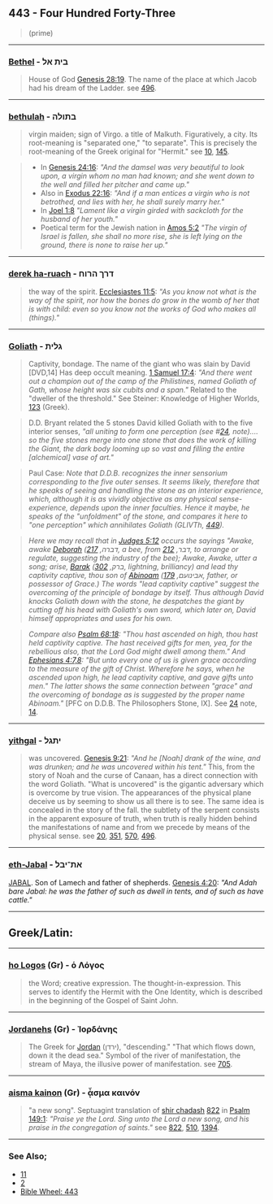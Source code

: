 ## 443 - Four Hundred Forty-Three
> (prime)

---

### [Bethel](/keys/BITh.AL) - בית אל
> House of God [Genesis 28:19](http://biblehub.com/genesis/28-19.htm). The name of the place at which Jacob had his dream of the Ladder. see [496](496).

---

### [bethulah](/keys/BThVLH) - בתולה
> virgin maiden; sign of Virgo. a title of Malkuth. Figuratively, a city. Its root-meaning is "separated one," "to separate". This is precisely the root-meaning of the Greek original for "Hermit." see [10](10), [145](145).

> - In [Genesis 24:16](http://biblehub.com/genesis/24-16.htm): *"And the damsel was very beautiful to look upon, a virgin whom no man had known; and she went down to the well and filled her pitcher and came up."*
> - Also in [Exodus 22:16](http://biblehub.com/exodus/22-16.htm): *"And if a man entices a virgin who is not betrothed, and lies with her, he shall surely marry her."*
> - In [Joel 1:8](http://biblehub.com/joel/1-8.htm) *"Lament like a virgin girded with sackcloth for the husband of her youth."*
> - Poetical term for the Jewish nation in [Amos 5:2](http://biblehub.com/amos/5-2.htm) *"The virgin of Israel is fallen, she shall no more rise, she is left lying on the ground, there is none to raise her up."*

---

### [derek ha-ruach](/keys/DRK.HRVCh) - דרך הרוח
> the way of the spirit. [Ecclesiastes 11:5](http://biblehub.com/ecclesiastes/11-5.htm): *"As you know not what is the way of the spirit, nor how the bones do grow in the womb of her that is with child: even so you know not the works of God who makes all (things)."*

---

### [Goliath](/keys/GLITh) - גלית
> Captivity, bondage. The name of the giant who was slain by David [DVD,14] Has deep occult meaning. [1 Samuel 17:4](http://biblehub.com/1_samuel/17-4.htm): *"And there went out a champion out of the camp of the Philistines, named Goliath of Gath, whose height was six cubits and a span."* Related to the "dweller of the threshold." See Steiner: Knowledge of Higher Worlds, [123](123) (Greek).

> D.D. Bryant related the 5 stones David killed Goliath with to the five interior senses, *"all uniting to form one perception (see #[24](24), note).... so the five stones merge into one stone that does the work of killing the Giant, the dark body looming up so vast and filling the entire [alchemical] vase of art."*

> Paul Case: *Note that D.D.B. recognizes the inner sensorium corresponding to the five outer senses. It seems likely, therefore that he speaks of seeing and handling the stone as an interior experience, which, although it is as vividly objective as any physical sense-experience, depends upon the inner faculties. Hence it maybe, he speaks of the "unfoldment" of the stone, and compares it here to "one perception" which annihilates Goliath (GLIVTh, [449](449)).*

> *Here we may recall that in [Judges 5:12](http://biblehub.com/judges/5-12.htm) occurs the sayings "Awake, awake [Deborah](/keys/DBRH) (דברה, [217](217), a bee, from דבר, [212](212), to arrange or regulate, suggesting the industry of the bee); Awake, Awake, utter a song; arise, [Barak](/keys/BRQ) (ברק, [302](302), lightning, brilliancy) and lead thy captivity captive, thou son of [Abinoam](/keys/ABINVOM) (אבינועם, [179](179), father, or possessor of Grace.) The words "lead captivity captive" suggest the overcoming of the principle of bondage by itself. Thus although David knocks Goliath down with the stone, he despatches the giant by cutting off his head with Goliath's own sword, which later on, David himself appropriates and uses for his own.*

> *Compare also [Psalm 68:18](http://biblehub.com/psalms/68-18.htm): "Thou hast ascended on high, thou hast held captivity captive. The hast received gifts for men, yea, for the rebellious also, that the Lord God might dwell among them." And [Ephesians 4:7,8](http://biblehub.com/ephesians/4-7.htm): "But unto every one of us is given grace according to the measure of the gift of Christ. Wherefore he says, when he ascended upon high, he lead captivity captive, and gave gifts unto men." The latter shows the same connection between "grace" and the overcoming of bondage as is suggested by the proper name Abinoam."* [PFC on D.D.B. The Philosophers Stone, IX]. See [24](24) note, [14](14).

---

### [yithgal](/keys/IThGL) - יתגל
> was uncovered. [Genesis 9:21](http://biblehub.com/genesis/9-21.htm): *"And he [Noah] drank of the wine, and was drunken; and he was uncovered within his tent."* This, from the story of Noah and the curse of Canaan, has a direct connection with the word Goliath. "What is uncovered" is the gigantic adversary which is overcome by true vision. The appearances of the physical plane deceive us by seeming to show us all there is to see. The same idea is concealed in the story of the fall. the subtlety of the serpent consists in the apparent exposure of truth, when truth is really hidden behind the manifestations of name and from we precede by means of the physical sense. see [20](20), [351](351), [570](570), [496](496).

---

### [eth-Jabal](/keys/ATh-IBL) - את־יבל
[JABAL](/keys/IBL). Son of Lamech and father of shepherds. [Genesis 4:20](https://biblehub.com/genesis/4-20.htm): *"And Adah bare Jabal: he was the father of such as dwell in tents, and of such as have cattle."*

---

## Greek/Latin:

---

### [ho Logos](/greek?word=o.logos) (Gr) - ὁ Λόγος
> the Word; creative expression. The thought-in-expression. This serves to identify the Hermit with the One Identity, which is described in the beginning of the Gospel of Saint John.

---

### [Jordanehs](/greek?word=iordanhs) (Gr) - Ἰορδάνης
> The Greek for [Jordan](/keys/IRDN) (ירדן), "descending." "That which flows down, down it the dead sea." Symbol of the river of manifestation, the stream of Maya, the illusive power of manifestation. see [705](705).

---

### [aisma kainon](/greek?word=asma.kainon) (Gr) - ᾆσμα καινόν
> "a new song". Septuagint translation of [shir chadash](/keys/ShIR.ChDSh) [822](822) in [Psalm 149:1](http://biblehub.com/psalms/149-1.htm): *"Praise ye the Lord. Sing unto the Lord a new song, and his praise in the congregation of saints."* see [822](822), [510](510), [1394](1394).

---

### See Also;

- [11](11)
- [2](2)
- [Bible Wheel: 443](https://www.biblewheel.com//GR/GR_Database.php?SearchBy_Gematria=443)
